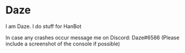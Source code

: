# Daze
I am Daze. I do stuff for HanBot

In case any crashes occur message me on Discord: Daze#6586
(Please include a screenshot of the console if possible)
